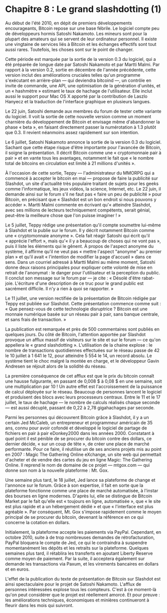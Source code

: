 # Chapitre 8 : Le grand slashdotting (1)

Au début de l'été 2010, en dépit de premiers développements encourageants, Bitcoin repose sur une base fébrile. Le logiciel compte peu de développeurs hormis Satoshi Nakamoto. Les mineurs sont pour la plupart des amateurs qui se servent de leur ordinateur personnel. Il existe une vingtaine de services liés à Bitcoin et les échanges effectifs sont tout aussi rares. Toutefois, les choses sont sur le point de changer.

Cette période est marquée par la sortie de la version 0.3 du logiciel, qui a été préparée de longue date par Satoshi Nakamoto et par Martti Malmi. Par rapport à la version 0.2, sortie en décembre de l'année précédente, cette version inclut des améliorations cruciales telles qu'un programme s'exécutant en arrière-plan — qui deviendra bitcoind —, un contrôle en invite de commande, une API, une optimisation de la génération d'unités, et un « hashmètre » estimant le taux de hachage de l'utilisateur. Elle inclut aussi le support pour Mac OS X apporté par la contribution de Laszlo Hanyecz et la traduction de l'interface graphique en plusieurs langues.

Le 22 juin, Satoshi demande aux membres du forum de tester cette variante du logiciel. Il voit la sortie de cette nouvelle version comme un moment charnière du développement de Bitcoin et envisage même d'abandonner la phase « beta », en faisant directement passer la numérotation à 1.3 plutôt que 0.3. Il revient néanmoins assez rapidement sur son intention.

Le 6 juillet, Satoshi Nakamoto annonce la sortie de la version 0.3 du logiciel. Sachant que cette étape risque d'être importante pour l'avancée de Bitcoin, il soigne la présentation. Il décrit Bitcoin comme une « cryptomonnaie pair à pair » et en vante tous les avantages, notamment le fait que « le nombre total de bitcoins en circulation est limité à 21 millions d'unités ».

À l'occasion de cette sortie, Teppy — l'administrateur du MMORPG qui a commencé à accepter le bitcoin en mai — propose de faire la publicité sur Slashdot, un site d'actualité très populaire traitant de sujets pour les geeks comme l'informatique, les jeux vidéos, la science, Internet, etc. Le 22 juin, il demande ainsi sur le forum s'il ne faut pas « faire un peu de publicité » pour Bitcoin, en précisant que « Slashdot est un bon endroit si nous pouvons y accéder ». Martti Malmi commente en écrivant qu'« atteindre Slashdot, avec ses millions de lecteurs techniquement compétents, serait génial, peut-être la meilleure chose que l'on puisse imaginer ! »

Le 5 juillet, Teppy rédige une présentation qu'il compte soumettre lui-même à Slashdot et la publie sur le forum. Il y décrit notamment Bitcoin comme une « cryptomonnaie anonyme ». Cela fait réagir Satoshi qui écrit qu'il « apprécie l'effort », mais qu'« il y a beaucoup de choses qui ne vont pas », puis il liste les éléments qui le gênent. À propos de l'aspect anonyme du système, il affirme qu'il ne veut pas « mettre l'aspect "anonyme" au premier plan » et qu'il avait « l'intention de modifier la page d'accueil » dans ce sens. Dans un courriel adressé à Martti Malmi au même moment, Satoshi donne deux raisons principales pour expliquer cette volonté de mise en retrait de l'anonymat : le danger pour l'utilisateur et la perception du public. Il conclut son message sur le forum par — je cite : « Désolé d'être rabat-joie.  L'écriture d'une description de ce truc pour le grand public est sacrément difficile.  Il n'y a rien à quoi se rapporter. »

Le 11 juillet, une version rectifiée de la présentation de Bitcoin rédigée par Teppy est publiée sur Slashdot. Cette présentation commence comme suit : « Que pensez-vous de cette technologie disruptrice ? Bitcoin est une monnaie numérique basée sur un réseau pair à pair, sans banque centrale, et sans frais de transaction. »

La publication est remarquée et près de 500 commentaires sont publiés en quelques jours. Du côté de Bitcoin, l'attention apportée par Slashdot provoque un afflux massif de visiteurs sur le site et sur le forum — ce qu'on appellera le « grand slashdotting ». L'utilisation de la chaine explose : le nombre de transactions quotidiennes effectuées sur le réseau passe de 42 le 10 juillet à 1 641 le 12, pour atteindre 5 554 le 14, un record absolu. Le système tient le choc malgré la montée en charge, et le développeur Gavin Andresen se réjouit alors de la solidité du réseau.

La première conséquence de cet afflux est que le prix du bitcoin connaît une hausse fulgurante, en passant de 0,008 $ à 0,08 $ en une semaine, soit une multiplication par 10 ! Un autre effet est l'accroissement de la puissance de calcul déployée sur le réseau. Beaucoup de personnes lancent le logiciel et produisent des blocs avec leurs processeurs centraux. Entre le 11 et le 17 juillet, le taux de hachage — le nombre de calculs réalisés chaque seconde — est aussi décuplé, passant de 0,22 à 2,78 gigahachages par seconde.

Parmi les personnes qui découvrent Bitcoin grâce à Slashdot, il y a un certain Jed McCaleb, un entrepreneur et programmeur américain de 35 ans, connu pour avoir cofondé et développé le logiciel de partage de fichiers en pair à pair eDonkey2000 dans les années 2000. Constatant à quel point il est pénible de se procurer du bitcoin contre des dollars, ce dernier décide, « sur un coup de tête », de créer une place de marché performante. Pour ce faire, il réutilise un de ses anciens projets mis au point en 2007 : Magic The Gathering Online eXchange, un site web qui permettait d'acheter et de vendre des cartes du jeu en ligne Magic: The Gathering Online. Il reprend le nom de domaine de ce projet — mtgox.com — qui donne son nom à la nouvelle plateforme : Mt. Gox.

Une semaine plus tard, le 18 juillet, Jed lance sa plateforme de change et l'annonce sur le forum. Grâce à son expertise, il fait en sorte que la plateforme fonctionne comme une place de marché automatisée, à l'instar des bourses en ligne modernes. D'après lui, elle se distingue de Bitcoin Market par le fait qu'elle est « toujours en ligne, automatisée », que « le site est plus rapide et a un hébergement dédié » et que « l'interface est plus agréable ». Par conséquent, Mt. Gox s'impose rapidement comme le moyen principal de se procurer du bitcoin, devenant la référence en ce qui concerne la cotation en dollars.

Initialement, la plateforme accepte les paiements via PayPal. Cependant, en octobre 2010, suite à de trop nombreuses demandes de rétrofacturation, PayPal bloquera le compte de Jed, ce qui le contraindra à suspendre momentanément les dépôts et les retraits sur la plateforme. Quelques semaines plus tard, il rétablira les transferts en ajoutant Liberty Reserve comme moyen de paiement. Par la suite, il acceptera également sur demande les transactions via Paxum, et les virements bancaires en dollars et en euros.

L'effet de la publication du texte de présentation de Bitcoin sur Slashdot est ainsi spectaculaire pour le projet de Satoshi Nakamoto. L'afflux de personnes intéressées explose tous les compteurs. C'est à ce moment-là qu'on peut considérer que le projet est réellement amorcé. Et pour preuve : les améliorations techniques, économiques et minières continueront à fleurir dans les mois qui suivront.
